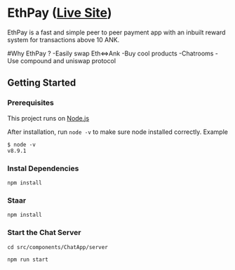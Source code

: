 # EthPay ([Live Site](https://ethpay.herokuapp.com/))

EthPay is a fast and simple peer to peer payment app with an inbuilt reward system for transactions above 10 ANK.

#Why EthPay ?
  -Easily swap Eth<=>Ank
  -Buy cool products
  -Chatrooms
  -Use compound and uniswap protocol

## Getting Started

### Prerequisites

This project runs on [Node.js](https://nodejs.org/en/)

After installation, run `node -v` to make sure node installed correctly. Example

```
$ node -v
v8.9.1
```

### Instal Dependencies

```
npm install
```
### Staar

```
npm install
```

### Start the Chat Server

```
cd src/components/ChatApp/server

npm run start

